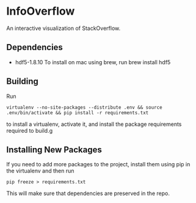 InfoOverflow
============

An interactive visualization of StackOverflow.

## Dependencies

 - hdf5-1.8.10
To install on mac using brew, run
    brew install hdf5

## Building
Run

    virtualenv --no-site-packages --distribute .env && source .env/bin/activate && pip install -r requirements.txt
    
to install a virtualenv, activate it, and install the package requirements required to build.g

## Installing New Packages
If you need to add more packages to the project, install them using pip in the virtualenv and then run

    pip freeze > requirements.txt

This will make sure that dependencies are preserved in the repo.


